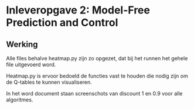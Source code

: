 
# Inleveropgave 2: Model-Free Prediction and Control


## Werking

Alle files behalve heatmap.py zijn zo opgezet, dat bij het runnen het gehele file uitgevoerd word.

Heatmap.py is ervoor bedoeld de functies vast te houden die nodig zijn om de Q-tables te kunnen visualiseren.

In het word document staan screenschots van discount 1 en 0.9 voor alle algoritmes.
